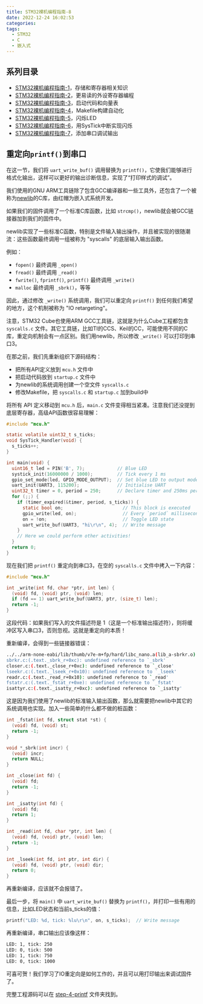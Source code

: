 ```yaml
---
title: STM32裸机编程指南-8
date: 2022-12-24 16:02:53
categories:
tags:
  - STM32
  - C
  - 嵌入式
---
```


## 系列目录

- [STM32裸机编程指南-1](https://blog.boringhex.top/posts/e85105d6cf98/)，存储和寄存器相关知识
- [STM32裸机编程指南-2](https://blog.boringhex.top/posts/2d6f70533e86/)，更易读的外设寄存器编程
- [STM32裸机编程指南-3](https://blog.boringhex.top/posts/4f178872bc60/)，启动代码和向量表
- [STM32裸机编程指南-4](https://blog.boringhex.top/posts/6129cac6e3e1/)，Makefile构建自动化
- [STM32裸机编程指南-5](https://blog.boringhex.top/posts/376703e13f43/)，闪烁LED
- [STM32裸机编程指南-6](https://blog.boringhex.top/posts/5c1c06ee8142/)，用SysTick中断实现闪烁
- [STM32裸机编程指南-7](https://blog.boringhex.top/posts/6522e6e43038/)，添加串口调试输出

## 重定向`printf()`到串口

在这一节，我们将 `uart_write_buf()` 调用替换为 `printf()`，它使我们能够进行格式化输出，这样可以更好的输出诊断信息，实现了“打印样式的调试”。

我们使用的GNU ARM工具链除了包含GCC编译器和一些工具外，还包含了一个被称为[newlib](https://sourceware.org/newlib)的C库，由红帽为嵌入式系统开发。

如果我们的固件调用了一个标准C库函数，比如 `strcmp()`，newlib就会被GCC链接器加到我们的固件中。

newlib实现了一些标准C函数，特别是文件输入输出操作，并且被实现的很随潮流：这些函数最终调用一组被称为 "syscalls" 的底层输入输出函数。

例如：

- `fopen()` 最终调用 `_open()`
- `fread()` 最终调用 `_read()`
- `fwrite()`, `fprintf()`, `printf()` 最终调用 `_write()`
- `malloc` 最终调用 `_sbrk()`，等等

<!-- more -->

因此，通过修改 `_write()` 系统调用，我们可以重定向 `printf()` 到任何我们希望的地方，这个机制被称为 "IO retargeting"。

注意，STM32 Cube也使用ARM GCC工具链，这就是为什么Cube工程都包含 `syscalls.c` 文件。其它工具链，比如TI的CCS、Keil的CC，可能使用不同的C库，重定向机制会有一点区别。我们用newlib，所以修改 `_write()` 可以打印到串口3。

在那之前，我们先重新组织下源码结构：

- 把所有API定义放到 `mcu.h` 文件中
- 把启动代码放到 `startup.c` 文件中
- 为newlib的系统调用创建一个空文件 `syscalls.c`
- 修改Makefile，把 `syscalls.c` 和 `startup.c` 加到build中

将所有 API 定义移动到 `mcu.h` 后，`main.c` 文件变得相当紧凑。注意我们还没提到底层寄存器，高级API函数很容易理解：

```c
#include "mcu.h"

static volatile uint32_t s_ticks;
void SysTick_Handler(void) {
  s_ticks++;
}

int main(void) {
  uint16_t led = PIN('B', 7);            // Blue LED
  systick_init(16000000 / 1000);         // Tick every 1 ms
  gpio_set_mode(led, GPIO_MODE_OUTPUT);  // Set blue LED to output mode
  uart_init(UART3, 115200);              // Initialise UART
  uint32_t timer = 0, period = 250;      // Declare timer and 250ms period
  for (;;) {
    if (timer_expired(&timer, period, s_ticks)) {
      static bool on;                      // This block is executed
      gpio_write(led, on);                 // Every `period` milliseconds
      on = !on;                            // Toggle LED state
      uart_write_buf(UART3, "hi\r\n", 4);  // Write message
    }
    // Here we could perform other activities!
  }
  return 0;
}
```

现在我们把 `printf()` 重定向到串口3，在空的 `syscalls.c` 文件中拷入一下内容：

```c
#include "mcu.h"

int _write(int fd, char *ptr, int len) {
  (void) fd, (void) ptr, (void) len;
  if (fd == 1) uart_write_buf(UART3, ptr, (size_t) len);
  return -1;
}
```

这段代码：如果我们写入的文件描述符是 1（这是一个标准输出描述符），则将缓冲区写入串口3，否则忽视。这就是重定向的本质！

重新编译，会得到一些链接器错误：

```sh
../../arm-none-eabi/lib/thumb/v7e-m+fp/hard/libc_nano.a(lib_a-sbrkr.o): in function `_sbrk_r':
sbrkr.c:(.text._sbrk_r+0xc): undefined reference to `_sbrk'
closer.c:(.text._close_r+0xc): undefined reference to `_close'
lseekr.c:(.text._lseek_r+0x10): undefined reference to `_lseek'
readr.c:(.text._read_r+0x10): undefined reference to `_read'
fstatr.c:(.text._fstat_r+0xe): undefined reference to `_fstat'
isattyr.c:(.text._isatty_r+0xc): undefined reference to `_isatty'
```

这是因为我们使用了newlib的标准输入输出函数，那么就需要把newlib中其它的系统调用也实现。加入一些简单的什么都不做的桩函数：

```c
int _fstat(int fd, struct stat *st) {
  (void) fd, (void) st;
  return -1;
}

void *_sbrk(int incr) {
  (void) incr;
  return NULL;
}

int _close(int fd) {
  (void) fd;
  return -1;
}

int _isatty(int fd) {
  (void) fd;
  return 1;
}

int _read(int fd, char *ptr, int len) {
  (void) fd, (void) ptr, (void) len;
  return -1;
}

int _lseek(int fd, int ptr, int dir) {
  (void) fd, (void) ptr, (void) dir;
  return 0;
}
```

再重新编译，应该就不会报错了。

最后一步，将 `main()` 中 `uart_write_buf()` 替换为 `printf()`，并打印一些有用的信息，比如LED状态和当前s_ticks的值：

```c
printf("LED: %d, tick: %lu\r\n", on, s_ticks);  // Write message
```

再重新编译，串口输出应该像这样：

```sh
LED: 1, tick: 250
LED: 0, tick: 500
LED: 1, tick: 750
LED: 0, tick: 1000
```

可喜可贺！我们学习了IO重定向是如何工作的，并且可以用打印输出来调试固件了。

完整工程源码可以在 [step-4-printf](https://github.com/cpq/bare-metal-programming-guide/tree/main/step-4-printf) 文件夹找到。

